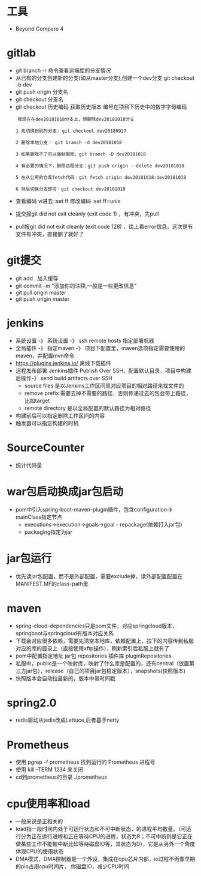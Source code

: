 # 工具
+ Beyond Compare 4


# gitlab
+ git branch -r 命令查看远端库的分支情况
+ 从已有的分支创建新的分支(如从master分支),创建一个dev分支 git checkout -b dev
+ git push origin 分支名
+ git checkout 分支名
+ git checkout 历史编码 获取历史版本 编号在项目下历史中的数字字母编码
```
    我现在在dev20181018分支上，想删除dev20181018分支

　　1 先切换到别的分支: git checkout dev20180927

　　2 删除本地分支： git branch -d dev20181018

　　3 如果删除不了可以强制删除，git branch -D dev20181018

　　4 有必要的情况下，删除远程分支：git push origin --delete dev20181018

　　5 在从公用的仓库fetch代码：git fetch origin dev20181018:dev20181018

　　6 然后切换分支即可：git checkout dev20181018
```
+ 查看编码 vi进去 :set ff  修改编码  :set ff=unix 

+ 提交报git did not exit cleanly (exit code 1) ，有冲突，先pull
+ pull报git did not exit cleanly (exit code 128) ，往上看error信息，这次是有文件有冲突，直接删了就好了
# git提交
+ git add . 加入缓存
+ git commit -m "添加你的注释,一般是一些更改信息"
+ git pull origin master
+ git push origin master

# jenkins
+ 系统设置 -》 系统设置 -》 ssh remote hosts 指定部署机器
+ 全局插件 -》 指定maven -》 项目下配置里，maven选项指定需要使用的maven，并配置mvn命令
+ https://plugins.jenkins.io/ 离线下载插件
+ 远程发布部署 Jenkins插件 Publish Over SSH，配置默认目录，项目中构建后操作-》 send build artifacts over SSH 
  + source files 是以Jenkins工作区间里对应项目的相对路径来找文件的
  + remove prefix 需要去掉不需要的路径，否则传递过去的包会带上路径，比如target
  + remote directory 是以全局配置的默认路径为相对路径
+ 构建前后可以指定删除工作区间的内容
+ 触发器可以指定构建的时机

# SourceCounter
+ 统计代码量

# war包启动换成jar包启动
+ pom中引入spring-boot-maven-plugin插件，包含configuration-》mainClass指定节点
  + executions->execution->goals->goal - repackage(依赖打入jar包)
  + packaging指定为jar

# jar包运行
+ 优先读jar包配置，而不是外部配置，需要exclude掉，读外部配置配置在MANIFEST.MF的class-path里


# maven
+ spring-cloud-dependencies只是pom文件，对应springcloud版本，springboot与springcloud有版本对应关系
+ 下载会对应很多依赖，需要先清空本地库，依赖配置上，拉下的内容传到私服对应的库的目录上（直接使用xftp操作），刷新索引后私服上就有了
+ pom中配置指定地址 jar包 repositories 插件库 pluginRepositories
+ 私服中，public是一个映射库，映射了什么库是配置的，还有central（放置第三方jar包），release（自己的项目jar包稳定版本），snapshots(快照版本)
+ 快照版本会自动拉最新的，版本中带时间戳

# spring2.0
+ redis驱动从jedis改成Lettuce,后者基于netty


# Prometheus 
+ 使用 pgrep -f prometheus 找到运行的 Prometheus 进程号
+ 使用 kill -TERM 1234 来关闭
+ cd到prometheus的目录 ./prometheus


# cpu使用率和load
+ 一般来说是正相关的
+ load指一段时间内处于可运行状态和不可中断状态，的进程平均数量。（可运行分为正在运行进程和正在等待CPU的进程，状态为R；不可中断则是它正在做某些工作不能被中断比如等待磁盘IO等，其状态为D），它是从另外一个角度体现CPU的使用状态
+ DMA模式，DMA控制器是一个外设，集成在cpu芯片内部，io过程不再像早期的pio占用cpu时间片， 你磁盘IO，减少CPU时间
